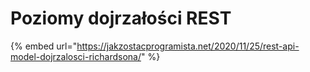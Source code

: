 # Poziomy dojrzałości REST

{% embed url="https://jakzostacprogramista.net/2020/11/25/rest-api-model-dojrzalosci-richardsona/" %}



